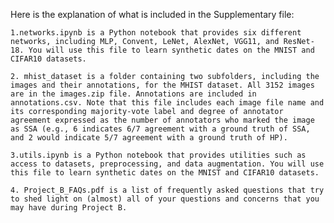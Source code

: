 

Here is the explanation of what is included in the Supplementary file:


    1.networks.ipynb is a Python notebook that provides six different networks, including MLP, Convent, LeNet, AlexNet, VGG11, and ResNet-18. You will use this file to learn synthetic dates on the MNIST and CIFAR10 datasets.

    2. mhist_dataset is a folder containing two subfolders, including the images and their annotations, for the MHIST dataset. All 3152 images are in the images.zip file. Annotations are included in annotations.csv. Note that this file includes each image file name and its corresponding majority-vote label and degree of annotator agreement expressed as the number of annotators who marked the image as SSA (e.g., 6 indicates 6/7 agreement with a ground truth of SSA, and 2 would indicate 5/7 agreement with a ground truth of HP).
    
    3.utils.ipynb is a Python notebook that provides utilities such as access to datasets, preprocessing, and data augmentation. You will use this file to learn synthetic dates on the MNIST and CIFAR10 datasets.

    4. Project_B_FAQs.pdf is a list of frequently asked questions that try to shed light on (almost) all of your questions and concerns that you may have during Project B.




